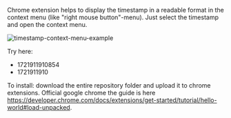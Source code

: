 Chrome extension helps to display the timestamp in a readable format in the context menu (like "right mouse button"-menu). Just select the timestamp and open the context menu.

![timestamp-context-menu-example](https://github.com/user-attachments/assets/88451265-eabc-4c21-b604-70e19a275f5d)


Try here:
* 1721911910854
* 1721911910

To install: download the entire repository folder and upload it to chrome extensions. Official google chrome the guide is here https://developer.chrome.com/docs/extensions/get-started/tutorial/hello-world#load-unpacked.
